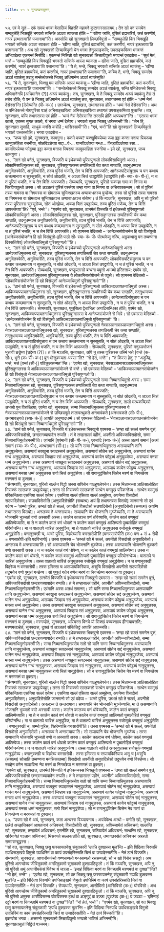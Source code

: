 ```yaml
---
title: ०५ ५ सुनक्खत्तसुत्तम्

---
```


५५. एवं मे सुतं – एकं समयं भगवा वेसालियं विहरति महावने कूटागारसालायम्। तेन खो पन समयेन सम्बहुलेहि भिक्खूहि भगवतो सन्तिके अञ्ञा ब्याकता होति – ‘‘‘खीणा जाति, वुसितं ब्रह्मचरियं, कतं करणीयं, नापरं इत्थत्ताया’ति पजानामा’’ति। अस्सोसि खो सुनक्खत्तो लिच्छविपुत्तो – ‘‘सम्बहुलेहि किर भिक्खूहि भगवतो सन्तिके अञ्ञा ब्याकता होति – ‘खीणा जाति, वुसितं ब्रह्मचरियं, कतं करणीयं, नापरं इत्थत्ताया’ति पजानामा’’ति। अथ खो सुनक्खत्तो लिच्छविपुत्तो येन भगवा तेनुपसङ्कमि; उपसङ्कमित्वा भगवन्तं अभिवादेत्वा एकमन्तं निसीदि। एकमन्तं निसिन्नो खो सुनक्खत्तो लिच्छविपुत्तो भगवन्तं एतदवोच – ‘‘सुतं मेतं, भन्ते – ‘सम्बहुलेहि किर भिक्खूहि भगवतो सन्तिके अञ्ञा ब्याकता – खीणा जाति, वुसितं ब्रह्मचरियं, कतं करणीयं, नापरं इत्थत्ताया’ति पजानामा’’ति। ‘‘ये ते, भन्ते, भिक्खू भगवतो सन्तिके अञ्ञं ब्याकंसु – ‘खीणा जाति, वुसितं ब्रह्मचरियं, कतं करणीयं, नापरं इत्थत्ताया’ति पजानामा’’ति, कच्चि ते, भन्ते, भिक्खू सम्मदेव अञ्ञं ब्याकंसु उदाहु सन्तेत्थेकच्चे भिक्खू अधिमानेन अञ्ञं ब्याकंसूति?  
५६. ‘‘ये ते, सुनक्खत्त, भिक्खू मम सन्तिके अञ्ञं ब्याकंसु – ‘खीणा जाति, वुसितं ब्रह्मचरियं, कतं करणीयं, नापरं इत्थत्ताया’ति पजानामा’’ति । ‘‘सन्तेत्थेकच्चे भिक्खू सम्मदेव अञ्ञं ब्याकंसु, सन्ति पनिधेकच्चे भिक्खू अधिमानेनपि [अधिमानेन (?)] अञ्ञं ब्याकंसु। तत्र, सुनक्खत्त, ये ते भिक्खू सम्मदेव अञ्ञं ब्याकंसु तेसं तं तथेव होति; ये पन ते भिक्खू अधिमानेन अञ्ञं ब्याकंसु तत्र, सुनक्खत्त, तथागतस्स एवं होति – ‘धम्मं नेसं देसेस्स’न्ति [देसेय्यन्ति (पी॰ क॰)]। एवञ्चेत्थ, सुनक्खत्त, तथागतस्स होति – ‘धम्मं नेसं देसेस्स’न्ति। अथ च पनिधेकच्चे मोघपुरिसा पञ्हं अभिसङ्खरित्वा अभिसङ्खरित्वा तथागतं उपसङ्कमित्वा पुच्छन्ति। तत्र, सुनक्खत्त, यम्पि तथागतस्स एवं होति – ‘धम्मं नेसं देसेस्स’न्ति तस्सपि होति अञ्ञथत्त’’न्ति। ‘‘एतस्स भगवा कालो, एतस्स सुगत कालो, यं भगवा धम्मं देसेय्य। भगवतो सुत्वा भिक्खू धारेस्सन्ती’’ति। ‘‘तेन हि, सुनक्खत्त सुणाहि, साधुकं मनसि करोहि ; भासिस्सामी’’ति। ‘‘एवं, भन्ते’’ति खो सुनक्खत्तो लिच्छविपुत्तो भगवतो पच्चस्सोसि। भगवा एतदवोच –  
५७. ‘‘पञ्च खो इमे, सुनक्खत्त, कामगुणा। कतमे पञ्च? चक्खुविञ्ञेय्या रूपा इट्ठा कन्ता मनापा पियरूपा कामूपसंहिता रजनीया, सोतविञ्ञेय्या सद्दा…पे॰… घानविञ्ञेय्या गन्धा… जिव्हाविञ्ञेय्या रसा… कायविञ्ञेय्या फोट्ठब्बा इट्ठा कन्ता मनापा पियरूपा कामूपसंहिता रजनीया – इमे खो, सुनक्खत्त, पञ्च कामगुणा।  
५८. ‘‘ठानं खो पनेतं, सुनक्खत्त, विज्जति यं इधेकच्चो पुरिसपुग्गलो लोकामिसाधिमुत्तो अस्स। लोकामिसाधिमुत्तस्स खो, सुनक्खत्त, पुरिसपुग्गलस्स तप्पतिरूपी चेव कथा सण्ठाति, तदनुधम्मञ्च अनुवितक्केति, अनुविचारेति, तञ्च पुरिसं भजति, तेन च वित्तिं आपज्जति; आनेञ्जपटिसंयुत्ताय च पन कथाय कच्छमानाय न सुस्सूसति, न सोतं ओदहति, न अञ्ञा चित्तं उपट्ठापेति [उपट्ठपेति (सी॰ स्या॰ कं॰ पी॰)], न च तं पुरिसं भजति, न च तेन वित्तिं आपज्जति। सेय्यथापि, सुनक्खत्त, पुरिसो सकम्हा गामा वा निगमा वा चिरविप्पवुत्थो अस्स। सो अञ्ञतरं पुरिसं पस्सेय्य तम्हा गामा वा निगमा वा अचिरपक्कन्तम्। सो तं पुरिसं तस्स गामस्स वा निगमस्स वा खेमतञ्च सुभिक्खतञ्च अप्पाबाधतञ्च पुच्छेय्य; तस्स सो पुरिसो तस्स गामस्स वा निगमस्स वा खेमतञ्च सुभिक्खतञ्च अप्पाबाधतञ्च संसेय्य। तं किं मञ्ञसि, सुनक्खत्त, अपि नु सो पुरिसो तस्स पुरिसस्स सुस्सूसेय्य, सोतं ओदहेय्य, अञ्ञा चित्तं उपट्ठापेय्य, तञ्च पुरिसं भजेय्य, तेन च वित्तिं आपज्जेय्या’’ति? ‘‘एवं, भन्ते’’। ‘‘एवमेव खो, सुनक्खत्त, ठानमेतं विज्जति यं इधेकच्चो पुरिसपुग्गलो लोकामिसाधिमुत्तो अस्स। लोकामिसाधिमुत्तस्स खो, सुनक्खत्त, पुरिसपुग्गलस्स तप्पतिरूपी चेव कथा सण्ठाति, तदनुधम्मञ्च अनुवितक्केति, अनुविचारेति, तञ्च पुरिसं भजति, तेन च वित्तिं आपज्जति; आनेञ्जपटिसंयुत्ताय च पन कथाय कच्छमानाय न सुस्सूसति, न सोतं ओदहति, न अञ्ञा चित्तं उपट्ठापेति, न च तं पुरिसं भजति, न च तेन वित्तिं आपज्जति। सो एवमस्स वेदितब्बो – ‘आनेञ्जसंयोजनेन हि खो विसंयुत्तो [आनेञ्जसंयोजनेन हि खो विसंयुत्तो-इति पाठो सी॰ स्या॰ कं॰ पी॰ पोत्थकेसु नत्थि, अट्ठकथासु पन तब्बण्णना दिस्सतियेव] लोकामिसाधिमुत्तो पुरिसपुग्गलो’’’ति।  
५९. ‘‘ठानं खो पनेतं, सुनक्खत्त, विज्जति यं इधेकच्चो पुरिसपुग्गलो आनेञ्जाधिमुत्तो अस्स। आनेञ्जाधिमुत्तस्स खो, सुनक्खत्त, पुरिसपुग्गलस्स तप्पतिरूपी चेव कथा सण्ठाति, तदनुधम्मञ्च अनुवितक्केति, अनुविचारेति, तञ्च पुरिसं भजति, तेन च वित्तिं आपज्जति; लोकामिसपटिसंयुत्ताय च पन कथाय कच्छमानाय न सुस्सूसति, न सोतं ओदहति, न अञ्ञा चित्तं उपट्ठापेति, न च तं पुरिसं भजति, न च तेन वित्तिं आपज्जति। सेय्यथापि, सुनक्खत्त, पण्डुपलासो बन्धना पवुत्तो अभब्बो हरितत्ताय; एवमेव खो, सुनक्खत्त, आनेञ्जाधिमुत्तस्स पुरिसपुग्गलस्स ये लोकामिससंयोजने से पवुत्ते। सो एवमस्स वेदितब्बो – ‘लोकामिससंयोजनेन हि खो विसंयुत्तो आनेञ्जाधिमुत्तो पुरिसपुग्गलो’’’ति।  
६०. ‘‘ठानं खो पनेतं, सुनक्खत्त, विज्जति यं इधेकच्चो पुरिसपुग्गलो आकिञ्चञ्ञायतनाधिमुत्तो अस्स। आकिञ्चञ्ञायतनाधिमुत्तस्स खो, सुनक्खत्त, पुरिसपुग्गलस्स तप्पतिरूपी चेव कथा सण्ठाति, तदनुधम्मञ्च अनुवितक्केति, अनुविचारेति, तञ्च पुरिसं भजति, तेन च वित्तिं आपज्जति ; आनेञ्जपटिसंयुत्ताय च पन कथाय कच्छमानाय न सुस्सूसति, न सोतं ओदहति, न अञ्ञा चित्तं उपट्ठापेति , न च तं पुरिसं भजति, न च तेन वित्तिं आपज्जति। सेय्यथापि, सुनक्खत्त, पुथुसिला द्वेधाभिन्ना अप्पटिसन्धिका होति; एवमेव खो, सुनक्खत्त, आकिञ्चञ्ञायतनाधिमुत्तस्स पुरिसपुग्गलस्स ये आनेञ्जसंयोजने से भिन्ने। सो एवमस्स वेदितब्बो – ‘आनेञ्जसंयोजनेन हि खो विसंयुत्तो आकिञ्चञ्ञायतनाधिमुत्तो पुरिसपुग्गलो’’’ति।  
६१. ‘‘ठानं खो पनेतं, सुनक्खत्त, विज्जति यं इधेकच्चो पुरिसपुग्गलो नेवसञ्ञानासञ्ञायतनाधिमुत्तो अस्स। नेवसञ्ञानासञ्ञायतनाधिमुत्तस्स खो, सुनक्खत्त, पुरिसपुग्गलस्स तप्पतिरूपी चेव कथा सण्ठाति, तदनुधम्मञ्च अनुवितक्केति, अनुविचारेति, तञ्च पुरिसं भजति, तेन च वित्तिं आपज्जति; आकिञ्चञ्ञायतनपटिसंयुत्ताय च पन कथाय कच्छमानाय न सुस्सूसति, न सोतं ओदहति, न अञ्ञा चित्तं उपट्ठापेति, न च तं पुरिसं भजति, न च तेन वित्तिं आपज्जति। सेय्यथापि, सुनक्खत्त, पुरिसो मनुञ्ञभोजनं भुत्तावी छड्डेय्य [छद्देय्य (?)]। तं किं मञ्ञसि, सुनक्खत्त, अपि नु तस्स पुरिसस्स तस्मिं भत्ते [वन्ते (क॰ सी॰), भुत्ते (क॰ सी॰ क॰)] पुन भोत्तुकम्यता अस्सा’’ति? ‘‘नो हेतं, भन्ते’’। ‘‘तं किस्स हेतु’’? ‘‘अदुञ्हि, भन्ते, भत्तं [वन्तं (सी॰)] पटिकूलसम्मत’’न्ति। ‘‘एवमेव खो, सुनक्खत्त, नेवसञ्ञानासञ्ञायतनाधिमुत्तस्स पुरिसपुग्गलस्स ये आकिञ्चञ्ञायतनसंयोजने से वन्ते। सो एवमस्स वेदितब्बो – ‘आकिञ्चञ्ञायतनसंयोजनेन हि खो विसंयुत्तो नेवसञ्ञानासञ्ञायतनाधिमुत्तो पुरिसपुग्गलो’ति।  
६२. ‘‘ठानं खो पनेतं, सुनक्खत्त, विज्जति यं इधेकच्चो पुरिसपुग्गलो सम्मा निब्बानाधिमुत्तो अस्स। सम्मा निब्बानाधिमुत्तस्स खो, सुनक्खत्त, पुरिसपुग्गलस्स तप्पतिरूपी चेव कथा सण्ठाति, तदनुधम्मञ्च अनुवितक्केति, अनुविचारेति, तञ्च पुरिसं भजति, तेन च वित्तिं आपज्जति; नेवसञ्ञानासञ्ञायतनपटिसंयुत्ताय च पन कथाय कच्छमानाय न सुस्सूसति, न सोतं ओदहति, न अञ्ञा चित्तं उपट्ठापेति, न च तं पुरिसं भजति, न च तेन वित्तिं आपज्जति। सेय्यथापि, सुनक्खत्त, तालो मत्थकच्छिन्नो अभब्बो पुन विरुळ्हिया; एवमेव खो, सुनक्खत्त, सम्मा निब्बानाधिमुत्तस्स पुरिसपुग्गलस्स ये नेवसञ्ञानासञ्ञायतनसंयोजने से उच्छिन्नमूले तालावत्थुकते अनभावंकते [अनभावकते (सी॰ पी॰), अनभावङ्गते (स्या॰ कं॰)] आयतिं अनुप्पादधम्मे। सो एवमस्स वेदितब्बो – ‘नेवसञ्ञानासञ्ञायतनसंयोजनेन हि खो विसंयुत्तो सम्मा निब्बानाधिमुत्तो पुरिसपुग्गलो’’’ति।  
६३. ‘‘ठानं खो पनेतं, सुनक्खत्त, विज्जति यं इधेकच्चस्स भिक्खुनो एवमस्स – ‘तण्हा खो सल्लं समणेन वुत्तं, अविज्जाविसदोसो, छन्दरागब्यापादेन रुप्पति। तं मे तण्हासल्लं पहीनं, अपनीतो अविज्जाविसदोसो, सम्मा निब्बानाधिमुत्तोहमस्मी’ति। एवंमानि [एवंमानी (सी॰ पी॰ क॰), एवमादि (स्या॰ कं॰)] अस्स अतथं समानं [अत्थं समानं (स्या॰ कं॰ पी॰), अत्थसमानं (सी॰)]। सो यानि सम्मा निब्बानाधिमुत्तस्स असप्पायानि तानि अनुयुञ्जेय्य; असप्पायं चक्खुना रूपदस्सनं अनुयुञ्जेय्य, असप्पायं सोतेन सद्दं अनुयुञ्जेय्य, असप्पायं घानेन गन्धं अनुयुञ्जेय्य, असप्पायं जिव्हाय रसं अनुयुञ्जेय्य, असप्पायं कायेन फोट्ठब्बं अनुयुञ्जेय्य , असप्पायं मनसा धम्मं अनुयुञ्जेय्य। तस्स असप्पायं चक्खुना रूपदस्सनं अनुयुत्तस्स, असप्पायं सोतेन सद्दं अनुयुत्तस्स, असप्पायं घानेन गन्धं अनुयुत्तस्स, असप्पायं जिव्हाय रसं अनुयुत्तस्स, असप्पायं कायेन फोट्ठब्बं अनुयुत्तस्स, असप्पायं मनसा धम्मं अनुयुत्तस्स रागो चित्तं अनुद्धंसेय्य। सो रागानुद्धंसितेन चित्तेन मरणं वा निगच्छेय्य मरणमत्तं वा दुक्खम्।  
‘‘सेय्यथापि, सुनक्खत्त, पुरिसो सल्लेन विद्धो अस्स सविसेन गाळ्हूपलेपनेन। तस्स मित्तामच्चा ञातिसालोहिता भिसक्कं सल्लकत्तं उपट्ठापेय्युम्। तस्स सो भिसक्को सल्लकत्तो सत्थेन वणमुखं परिकन्तेय्य। सत्थेन वणमुखं परिकन्तित्वा एसनिया सल्लं एसेय्य। एसनिया सल्लं एसित्वा सल्लं अब्बुहेय्य, अपनेय्य विसदोसं सउपादिसेसम्। सउपादिसेसोति [अनुपादिसेसोति (सब्बत्थ) अयं हि तथागतस्स विसयो] जानमानो सो एवं वदेय्य – ‘अम्भो पुरिस, उब्भतं खो ते सल्लं, अपनीतो विसदोसो सउपादिसेसो [अनुपादिसेसो (सब्बत्थ) अयम्पि तथागतस्स विसयो]। अनलञ्च ते अन्तरायाय। सप्पायानि चेव भोजनानि भुञ्जेय्यासि, मा ते असप्पायानि भोजनानि भुञ्जतो वणो अस्सावी अस्स। कालेन कालञ्च वणं धोवेय्यासि, कालेन कालं वणमुखं आलिम्पेय्यासि, मा ते न कालेन कालं वणं धोवतो न कालेन कालं वणमुखं आलिम्पतो पुब्बलोहितं वणमुखं परियोनन्धि। मा च वातातपे चारित्तं अनुयुञ्जि, मा ते वातातपे चारित्तं अनुयुत्तस्स रजोसूकं वणमुखं अनुद्धंसेसि। वणानुरक्खी च, अम्भो पुरिस, विहरेय्यासि वणसारोपी’ति [वणस्सारोपीति (क॰) वण + सं + रोपी = वणसारोपी-इति पदविभागो]। तस्स एवमस्स – ‘उब्भतं खो मे सल्लं, अपनीतो विसदोसो अनुपादिसेसो। अनलञ्च मे अन्तरायाया’ति। सो असप्पायानि चेव भोजनानि भुञ्जेय्य। तस्स असप्पायानि भोजनानि भुञ्जतो वणो अस्सावी अस्स। न च कालेन कालं वणं धोवेय्य, न च कालेन कालं वणमुखं आलिम्पेय्य। तस्स न कालेन कालं वणं धोवतो, न कालेन कालं वणमुखं आलिम्पतो पुब्बलोहितं वणमुखं परियोनन्धेय्य। वातातपे च चारित्तं अनुयुञ्जेय्य। तस्स वातातपे चारित्तं अनुयुत्तस्स रजोसूकं वणमुखं अनुद्धंसेय्य। न च वणानुरक्खी विहरेय्य न वणसारोपी। तस्स इमिस्सा च असप्पायकिरियाय, असुचि विसदोसो अपनीतो सउपादिसेसो तदुभयेन वणो पुथुत्तं गच्छेय्य। सो पुथुत्तं गतेन वणेन मरणं वा निगच्छेय्य मरणमत्तं वा दुक्खम्।  
‘‘एवमेव खो, सुनक्खत्त, ठानमेतं विज्जति यं इधेकच्चस्स भिक्खुनो एवमस्स – ‘तण्हा खो सल्लं समणेन वुत्तं, अविज्जाविसदोसो छन्दरागब्यापादेन रुप्पति। तं मे तण्हासल्लं पहीनं, अपनीतो अविज्जाविसदोसो, सम्मा निब्बानाधिमुत्तोहमस्मी’ति। एवंमानि अस्स अतथं समानम्। सो यानि सम्मा निब्बानाधिमुत्तस्स असप्पायानि तानि अनुयुञ्जेय्य, असप्पायं चक्खुना रूपदस्सनं अनुयुञ्जेय्य, असप्पायं सोतेन सद्दं अनुयुञ्जेय्य, असप्पायं घानेन गन्धं अनुयुञ्जेय्य, असप्पायं जिव्हाय रसं अनुयुञ्जेय्य, असप्पायं कायेन फोट्ठब्बं अनुयुञ्जेय्य, असप्पायं मनसा धम्मं अनुयुञ्जेय्य। तस्स असप्पायं चक्खुना रूपदस्सनं अनुयुत्तस्स, असप्पायं सोतेन सद्दं अनुयुत्तस्स, असप्पायं घानेन गन्धं अनुयुत्तस्स, असप्पायं जिव्हाय रसं अनुयुत्तस्स, असप्पायं कायेन फोट्ठब्बं अनुयुत्तस्स, असप्पायं मनसा धम्मं अनुयुत्तस्स रागो चित्तं अनुद्धंसेय्य। सो रागानुद्धंसितेन चित्तेन मरणं वा निगच्छेय्य मरणमत्तं वा दुक्खम्। मरणञ्हेतं, सुनक्खत्त, अरियस्स विनये यो सिक्खं पच्चक्खाय हीनायावत्तति; मरणमत्तञ्हेतं, सुनक्खत्त, दुक्खं यं अञ्ञतरं संकिलिट्ठं आपत्तिं आपज्जति।  
६४. ‘‘ठानं खो पनेतं, सुनक्खत्त, विज्जति यं इधेकच्चस्स भिक्खुनो एवमस्स – ‘तण्हा खो सल्लं समणेन वुत्तं, अविज्जाविसदोसो छन्दरागब्यापादेन रुप्पति। तं मे तण्हासल्लं पहीनं, अपनीतो अविज्जाविसदोसो, सम्मा निब्बानाधिमुत्तोहमस्मी’ति। सम्मा निब्बानाधिमुत्तस्सेव सतो सो यानि सम्मा निब्बानाधिमुत्तस्स असप्पायानि तानि नानुयुञ्जेय्य, असप्पायं चक्खुना रूपदस्सनं नानुयुञ्जेय्य, असप्पायं सोतेन सद्दं नानुयुञ्जेय्य, असप्पायं घानेन गन्धं नानुयुञ्जेय्य, असप्पायं जिव्हाय रसं नानुयुञ्जेय्य, असप्पायं कायेन फोट्ठब्बं नानुयुञ्जेय्य, असप्पायं मनसा धम्मं नानुयुञ्जेय्य। तस्स असप्पायं चक्खुना रूपदस्सनं नानुयुत्तस्स, असप्पायं सोतेन सद्दं नानुयुत्तस्स, असप्पायं घानेन गन्धं नानुयुत्तस्स, असप्पायं जिव्हाय रसं नानुयुत्तस्स, असप्पायं कायेन फोट्ठब्बं नानुयुत्तस्स, असप्पायं मनसा धम्मं नानुयुत्तस्स रागो चित्तं नानुद्धंसेय्य। सो न रागानुद्धंसितेन चित्तेन नेव मरणं वा निगच्छेय्य न मरणमत्तं वा दुक्खम्।  
‘‘सेय्यथापि, सुनक्खत्त, पुरिसो सल्लेन विद्धो अस्स सविसेन गाळ्हूपलेपनेन। तस्स मित्तामच्चा ञातिसालोहिता भिसक्कं सल्लकत्तं उपट्ठापेय्युम्। तस्स सो भिसक्को सल्लकत्तो सत्थेन वणमुखं परिकन्तेय्य। सत्थेन वणमुखं परिकन्तित्वा एसनिया सल्लं एसेय्य। एसनिया सल्लं एसित्वा सल्लं अब्बुहेय्य, अपनेय्य विसदोसं अनुपादिसेसम्। अनुपादिसेसोति जानमानो सो एवं वदेय्य – ‘अम्भो पुरिस, उब्भतं खो ते सल्लं, अपनीतो विसदोसो अनुपादिसेसो। अनलञ्च ते अन्तरायाय। सप्पायानि चेव भोजनानि भुञ्जेय्यासि, मा ते असप्पायानि भोजनानि भुञ्जतो वणो अस्सावी अस्स। कालेन कालञ्च वणं धोवेय्यासि, कालेन कालं वणमुखं आलिम्पेय्यासि। मा ते न कालेन कालं वणं धोवतो न कालेन कालं वणमुखं आलिम्पतो पुब्बलोहितं वणमुखं परियोनन्धि। मा च वातातपे चारित्तं अनुयुञ्जि, मा ते वातातपे चारित्तं अनुयुत्तस्स रजोसूकं वणमुखं अनुद्धंसेसि । वणानुरक्खी च, अम्भो पुरिस, विहरेय्यासि वणसारोपी’ति। तस्स एवमस्स – ‘उब्भतं खो मे सल्लं, अपनीतो विसदोसो अनुपादिसेसो। अनलञ्च मे अन्तरायाया’ति। सो सप्पायानि चेव भोजनानि भुञ्जेय्य। तस्स सप्पायानि भोजनानि भुञ्जतो वणो न अस्सावी अस्स। कालेन कालञ्च वणं धोवेय्य, कालेन कालं वणमुखं आलिम्पेय्य। तस्स कालेन कालं वणं धोवतो कालेन कालं वणमुखं आलिम्पतो न पुब्बलोहितं वणमुखं परियोनन्धेय्य। न च वातातपे चारित्तं अनुयुञ्जेय्य। तस्स वातातपे चारित्तं अननुयुत्तस्स रजोसूकं वणमुखं नानुद्धंसेय्य। वणानुरक्खी च विहरेय्य वणसारोपी। तस्स इमिस्सा च सप्पायकिरियाय असु च [असुचि (सब्बत्थ) सोचाति तब्बण्णना मनसिकातब्बा] विसदोसो अपनीतो अनुपादिसेसो तदुभयेन वणो विरुहेय्य। सो रुळ्हेन वणेन सञ्छविना नेव मरणं वा निगच्छेय्य न मरणमत्तं वा दुक्खम्।  
‘‘एवमेव खो, सुनक्खत्त, ठानमेतं विज्जति यं इधेकच्चस्स भिक्खुनो एवमस्स – ‘तण्हा खो सल्लं समणेन वुत्तं, अविज्जाविसदोसो छन्दरागब्यापादेन रुप्पति। तं मे तण्हासल्लं पहीनं, अपनीतो अविज्जाविसदोसो, सम्मा निब्बानाधिमुत्तोहमस्मी’ति। सम्मा निब्बानाधिमुत्तस्सेव सतो सो यानि सम्मा निब्बानाधिमुत्तस्स असप्पायानि तानि नानुयुञ्जेय्य, असप्पायं चक्खुना रूपदस्सनं नानुयुञ्जेय्य, असप्पायं सोतेन सद्दं नानुयुञ्जेय्य, असप्पायं घानेन गन्धं नानुयुञ्जेय्य, असप्पायं जिव्हाय रसं नानुयुञ्जेय्य, असप्पायं कायेन फोट्ठब्बं नानुयुञ्जेय्य, असप्पायं मनसा धम्मं नानुयुञ्जेय्य। तस्स असप्पायं चक्खुना रूपदस्सनं नानुयुत्तस्स, असप्पायं सोतेन सद्दं नानुयुत्तस्स, असप्पायं घानेन गन्धं नानुयुत्तस्स, असप्पायं जिव्हाय रसं नानुयुत्तस्स, असप्पायं कायेन फोट्ठब्बं नानुयुत्तस्स, असप्पायं मनसा धम्मं नानुयुत्तस्स, रागो चित्तं नानुद्धंसेय्य। सो न रागानुद्धंसितेन चित्तेन नेव मरणं वा निगच्छेय्य न मरणमत्तं वा दुक्खम्।  
६५. ‘‘उपमा खो मे अयं, सुनक्खत्त, कता अत्थस्स विञ्ञापनाय। अयंयेवेत्थ अत्थो – वणोति खो, सुनक्खत्त, छन्नेतं अज्झत्तिकानं आयतनानं अधिवचनं; विसदोसोति खो, सुनक्खत्त, अविज्जायेतं अधिवचनं; सल्लन्ति खो, सुनक्खत्त, तण्हायेतं अधिवचनं; एसनीति खो, सुनक्खत्त, सतियायेतं अधिवचनं; सत्थन्ति खो, सुनक्खत्त, अरियायेतं पञ्ञाय अधिवचनं; भिसक्को सल्लकत्तोति खो, सुनक्खत्त, तथागतस्सेतं अधिवचनं अरहतो सम्मासम्बुद्धस्स।  
‘‘सो वत, सुनक्खत्त, भिक्खु छसु फस्सायतनेसु संवुतकारी ‘उपधि दुक्खस्स मूल’न्ति – इति विदित्वा निरुपधि उपधिसङ्खये विमुत्तो उपधिस्मिं वा कायं उपसंहरिस्सति चित्तं वा उप्पादेस्सतीति – नेतं ठानं विज्जति। सेय्यथापि, सुनक्खत्त, आपानीयकंसो वण्णसम्पन्नो गन्धसम्पन्नो रससम्पन्नो; सो च खो विसेन संसट्ठो। अथ पुरिसो आगच्छेय्य जीवितुकामो अमरितुकामो सुखकामो दुक्खपटिकूलो। तं किं मञ्ञसि, सुनक्खत्त, अपि नु सो पुरिसो अमुं आपानीयकंसं पिवेय्य यं जञ्ञा – ‘इमाहं पिवित्वा मरणं वा निगच्छामि मरणमत्तं वा दुक्ख’’’न्ति? ‘‘नो हेतं, भन्ते’’। ‘‘एवमेव खो, सुनक्खत्त, सो वत भिक्खु छसु फस्सायतनेसु संवुतकारी ‘उपधि दुक्खस्स मूल’न्ति – इति विदित्वा निरुपधि उपधिसङ्खये विमुत्तो उपधिस्मिं वा कायं उपसंहरिस्सति चित्तं वा उप्पादेस्सतीति – नेतं ठानं विज्जति। सेय्यथापि, सुनक्खत्त, आसीविसो [आसिविसो (क॰)] घोरविसो। अथ पुरिसो आगच्छेय्य जीवितुकामो अमरितुकामो सुखकामो दुक्खपटिकूलो। तं किं मञ्ञसि, सुनक्खत्त, अपि नु सो पुरिसो अमुस्स आसीविसस्स घोरविसस्स हत्थं वा अङ्गुट्ठं वा दज्जा [युञ्जेय्य (क॰)] यं जञ्ञा – ‘इमिनाहं दट्ठो मरणं वा निगच्छामि मरणमत्तं वा दुक्ख’’’न्ति? ‘‘नो हेतं, भन्ते’’। ‘‘एवमेव खो, सुनक्खत्त, सो वत भिक्खु छसु फस्सायतनेसु संवुतकारी ‘उपधि दुक्खस्स मूल’न्ति – इति विदित्वा निरुपधि उपधिसङ्खये विमुत्तो उपधिस्मिं वा कायं उपसंहरिस्सति चित्तं वा उप्पादेस्सतीति – नेतं ठानं विज्जती’’ति।  
इदमवोच भगवा। अत्तमनो सुनक्खत्तो लिच्छविपुत्तो भगवतो भासितं अभिनन्दीति।  
सुनक्खत्तसुत्तं निट्ठितं पञ्चमम्।  

